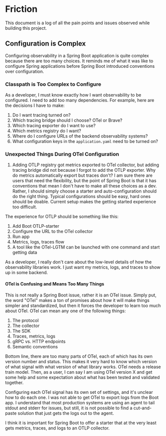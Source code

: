 # Friction 

This document is a log of all the pain points and issues observed while 
building this project. 

## Configuration is Complex

Configuring observability in a Spring Boot application is quite complex because
there are too many choices. It reminds me of what it was like to configure Spring 
applications before Spring Boot introduced conventions over configuration.

### Classpath is Too Complex to Configure 

As a developer, I must know exactly how I want observability to be configured.
I need to add too many dependencies. For example, here are the 
decisions I have to make:

1. Do I want tracing turned on?
2. Which tracing bridge should I choose? OTel or Brave?
3. Which tracing exporter do I want to use?
4. Which metrics registry do I want?
5. Where do I configure URLs of the backend observability systems?
6. What configuration keys in the `application.yaml` need to be turned on?

### Unexpected Things During OTel Configuration 

1. Adding OTLP registry got metrics exported to OTel collector, but adding 
   tracing bridge did not because I forgot to add the OTLP exporter. Why 
   do metrics automatically export but traces don't? I am sure there are
   users that need the flexibility, but the point of Spring Boot is that it 
   has conventions that mean I don't have to make all these choices as a dev. 
   Rather, I should simply choose a starter and auto-configuration should do the right
   thing. Typical configurations should be easy, hard ones should be doable. Current setup
   makes the getting started experience too difficult.

The experience for OTLP should be something like this: 

1. Add Boot OTLP-starter 
2. Configure the URL to the OTel collector 
3. Run app 
4. Metrics, logs, traces flow 
5. A tool like the OTel-LGTM can be launched with one command and start getting data

As a developer, I really don't care about the low-level details of how the 
observability libraries work. I just want my metrics, logs, and traces to show up
in some backend. 

#### OTel is Confusing and Means Too Many Things 

This is not really a Spring Boot issue, rather it is an OTel issue. Simply 
put, the word "OTel" makes a ton of promises about how it will make things 
simpler and standardized, but then it forces the developer to learn too 
much about OTel. OTel can mean any one of the following things:

1. The protocol
2. The collector
3. The SDK 
4. Traces, metrics, logs
5. gRPC vs. HTTP endpoints 
6. Semantic conventions 

Bottom line, there are too many parts of OTel, each of which has its own
version number and status. This makes it very hard to know which version of what 
signal with what version of what library works. OTel needs a release train
model. Then, as a user, I can say I am using OTel version X and get some help 
and some expectation about what has been tested and validated together.

Configuring each OTel signal has its own set of settings, and it's unclear how 
to do each one. I was not able to get OTel to export logs from the Boot app.
I understand that most production systems are using an agent to tail stdout and stderr
for issues, but still, it is not possible to find a cut-and-paste solution that 
just gets the logs out to the agent.

I think it is important for Spring Boot to offer a starter that at the very 
least gets metrics, traces, and logs to an OTLP collector.
